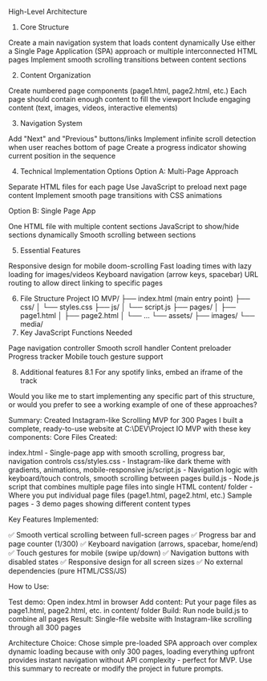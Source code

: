 High-Level Architecture
1. Core Structure

Create a main navigation system that loads content dynamically
Use either a Single Page Application (SPA) approach or multiple interconnected HTML pages
Implement smooth scrolling transitions between content sections

2. Content Organization

Create numbered page components (page1.html, page2.html, etc.)
Each page should contain enough content to fill the viewport
Include engaging content (text, images, videos, interactive elements)

3. Navigation System

Add "Next" and "Previous" buttons/links
Implement infinite scroll detection when user reaches bottom of page
Create a progress indicator showing current position in the sequence

4. Technical Implementation Options
Option A: Multi-Page Approach

Separate HTML files for each page
Use JavaScript to preload next page content
Implement smooth page transitions with CSS animations

Option B: Single Page App

One HTML file with multiple content sections
JavaScript to show/hide sections dynamically
Smooth scrolling between sections

5. Essential Features

Responsive design for mobile doom-scrolling
Fast loading times with lazy loading for images/videos
Keyboard navigation (arrow keys, spacebar)
URL routing to allow direct linking to specific pages

6. File Structure
Project IO MVP/
├── index.html (main entry point)
├── css/
│   └── styles.css
├── js/
│   └── script.js
├── pages/
│   ├── page1.html
│   ├── page2.html
│   └── ...
└── assets/
    ├── images/
    └── media/
7. Key JavaScript Functions Needed

Page navigation controller
Smooth scroll handler
Content preloader
Progress tracker
Mobile touch gesture support

8. Additional features
8.1 For any spotify links, embed an iframe of the track



Would you like me to start implementing any specific part of this structure, or would you prefer to see a working example of one of these approaches?



Summary: Created Instagram-like Scrolling MVP for 300 Pages
I built a complete, ready-to-use website at C:\DEV\Project IO MVP with these key components:
Core Files Created:

index.html - Single-page app with smooth scrolling, progress bar, navigation controls
css/styles.css - Instagram-like dark theme with gradients, animations, mobile-responsive
js/script.js - Navigation logic with keyboard/touch controls, smooth scrolling between pages
build.js - Node.js script that combines multiple page files into single HTML
content/ folder - Where you put individual page files (page1.html, page2.html, etc.)
Sample pages - 3 demo pages showing different content types

Key Features Implemented:

✅ Smooth vertical scrolling between full-screen pages
✅ Progress bar and page counter (1/300)
✅ Keyboard navigation (arrows, spacebar, home/end)
✅ Touch gestures for mobile (swipe up/down)
✅ Navigation buttons with disabled states
✅ Responsive design for all screen sizes
✅ No external dependencies (pure HTML/CSS/JS)

How to Use:

Test demo: Open index.html in browser
Add content: Put your page files as page1.html, page2.html, etc. in content/ folder
Build: Run node build.js to combine all pages
Result: Single-file website with Instagram-like scrolling through all 300 pages

Architecture Choice:
Chose simple pre-loaded SPA approach over complex dynamic loading because with only 300 pages, loading everything upfront provides instant navigation without API complexity - perfect for MVP.
Use this summary to recreate or modify the project in future prompts.